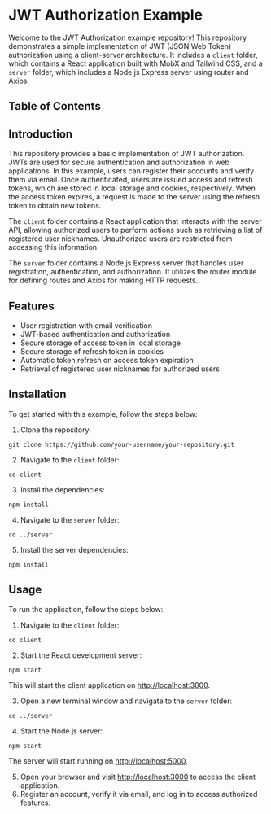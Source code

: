 <h1>JWT Authorization Example</h1>

<p>Welcome to the JWT Authorization example repository! This repository demonstrates a simple implementation of JWT (JSON Web Token) authorization using a client-server architecture. It includes a <code>client</code> folder, which contains a React application built with MobX and Tailwind CSS, and a <code>server</code> folder, which includes a Node.js Express server using router and Axios.</p>

<h2>Table of Contents</h2>

<h2 id="introduction">Introduction</h2>

<p>This repository provides a basic implementation of JWT authorization. JWTs are used for secure authentication and authorization in web applications. In this example, users can register their accounts and verify them via email. Once authenticated, users are issued access and refresh tokens, which are stored in local storage and cookies, respectively. When the access token expires, a request is made to the server using the refresh token to obtain new tokens.</p>

<p>The <code>client</code> folder contains a React application that interacts with the server API, allowing authorized users to perform actions such as retrieving a list of registered user nicknames. Unauthorized users are restricted from accessing this information.</p>

<p>The <code>server</code> folder contains a Node.js Express server that handles user registration, authentication, and authorization. It utilizes the router module for defining routes and Axios for making HTTP requests.</p>

<h2 id="features">Features</h2>

<ul>
  <li>User registration with email verification</li>
  <li>JWT-based authentication and authorization</li>
  <li>Secure storage of access token in local storage</li>
  <li>Secure storage of refresh token in cookies</li>
  <li>Automatic token refresh on access token expiration</li>
  <li>Retrieval of registered user nicknames for authorized users</li>
</ul>

<h2 id="installation">Installation</h2>

<p>To get started with this example, follow the steps below:</p>

<ol>
  <li>Clone the repository:</li>
</ol>

<pre><code>git clone https://github.com/your-username/your-repository.git
</code></pre>

<ol start="2">
  <li>Navigate to the <code>client</code> folder:</li>
</ol>

<pre><code>cd client
</code></pre>

<ol start="3">
  <li>Install the dependencies:</li>
</ol>

<pre><code>npm install
</code></pre>

<ol start="4">
  <li>Navigate to the <code>server</code> folder:</li>
</ol>

<pre><code>cd ../server
</code></pre>

<ol start="5">
  <li>Install the server dependencies:</li>
</ol>

<pre><code>npm install
</code></pre>

<h2 id="usage">Usage</h2>

<p>To run the application, follow the steps below:</p>

<ol>
  <li>Navigate to the <code>client</code> folder:</li>
</ol>

<pre><code>cd client
</code></pre>

<ol start="2">
  <li>Start the React development server:</li>
</ol>

<pre><code>npm start
</code></pre>

<p>This will start the client application on <a href="http://localhost:3000">http://localhost:3000</a>.</p>

<ol start="3">
  <li>Open a new terminal window and navigate to the <code>server</code> folder:</li>
</ol>

<pre><code>cd ../server
</code></pre>

<ol start="4">
  <li>Start the Node.js server:</li>
</ol>

<pre><code>npm start
</code></pre>

<p>The server will start running on <a href="http://localhost:5000">http://localhost:5000</a>.</p>

<ol start="5">
  <li>Open your browser and visit <a href="http://localhost:3000">http://localhost:3000</a> to access the client application.</li>
  <li>Register an account, verify it via email, and log in to access authorized features.</li>
</ol>

